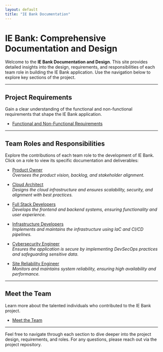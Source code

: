 ```yaml
---
layout: default
title: "IE Bank Documentation"
---
```


# IE Bank: Comprehensive Documentation and Design

Welcome to the **IE Bank Documentation and Design**. This site provides detailed insights into the design, requirements, and responsibilities of each team role in building the IE Bank application. Use the navigation below to explore key sections of the project.

---

## **Project Requirements**
Gain a clear understanding of the functional and non-functional requirements that shape the IE Bank application.

- [Functional and Non-Functional Requirements](requirements.md)

---

## **Team Roles and Responsibilities**
Explore the contributions of each team role to the development of IE Bank. Click on a role to view its specific documentation and deliverables:

- [Product Owner](product_owner.md)  
  *Oversees the product vision, backlog, and stakeholder alignment.*  

- [Cloud Architect](cloud_architect.md)  
  *Designs the cloud infrastructure and ensures scalability, security, and alignment with best practices.*  

- [Full Stack Developers](fullstack.md)  
  *Develops the frontend and backend systems, ensuring functionality and user experience.*  

- [Infrastructure Developers](infra_dev.md)  
  *Implements and maintains the infrastructure using IaC and CI/CD pipelines.*  

- [Cybersecurity Engineer](cybersecurity.md)  
  *Ensures the application is secure by implementing DevSecOps practices and safeguarding sensitive data.*  

- [Site Reliability Engineer](site_reliability.md)  
  *Monitors and maintains system reliability, ensuring high availability and performance.*  

<!-- TEAM, USE THIS LINE OF CODE TO ADD LINKS TO SECTION:
    - [SECTION NAME](section.file.md)
 -->

---

## **Meet the Team**
Learn more about the talented individuals who contributed to the IE Bank project.  

- [Meet the Team](meet_the_team.md)

---

Feel free to navigate through each section to dive deeper into the project design, requirements, and roles. For any questions, please reach out via the project repository.



